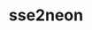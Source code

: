---
title: "sse2neon"
layout: cache
categories: [package, v0.18.1]
meta: {"versions": ["master"], "compilers": ["gcc@=7.3.1"], "oss": ["amzn2"], "platforms": ["linux"], "targets": ["aarch64", "graviton2"], "stacks": ["aws-ahug-aarch64", "aws-isc-aarch64", "root"], "num_specs": 2, "num_specs_by_stack": {"root": 2, "aws-ahug-aarch64": 2, "aws-isc-aarch64": 2}}
spec_details: [{"hash": "sfbgvcemdmq7x7xuxnpazfurk2jeqdmx", "compiler": "gcc@=7.3.1", "versions": ["master"], "os": "amzn2", "platform": "linux", "target": "aarch64", "variants": [], "stacks": ["root", "aws-ahug-aarch64", "aws-isc-aarch64"], "size": "-", "tarball": "https://binaries.spack.io/releases/v0.18.1/build_cache/linux-amzn2-aarch64/gcc-7.3.1/sse2neon-master/linux-amzn2-aarch64-gcc-7.3.1-sse2neon-master-sfbgvcemdmq7x7xuxnpazfurk2jeqdmx.spack"}, {"hash": "6tnmzuubl2w4ozaresvfzkt2lzs46xdt", "compiler": "gcc@=7.3.1", "versions": ["master"], "os": "amzn2", "platform": "linux", "target": "graviton2", "variants": [], "stacks": ["root", "aws-ahug-aarch64", "aws-isc-aarch64"], "size": "-", "tarball": "https://binaries.spack.io/releases/v0.18.1/build_cache/linux-amzn2-graviton2/gcc-7.3.1/sse2neon-master/linux-amzn2-graviton2-gcc-7.3.1-sse2neon-master-6tnmzuubl2w4ozaresvfzkt2lzs46xdt.spack"}]
---